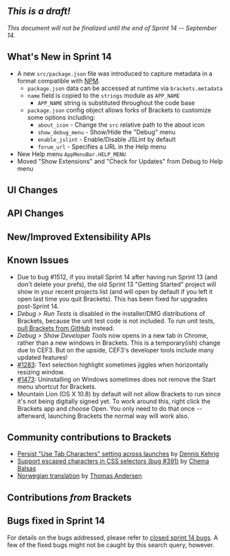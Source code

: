 _This is a draft!_
------------------
_This document will not be finalized until the end of Sprint 14 -- September 14._

What's New in Sprint 14
-----------------------
* A new ``src/package.json`` file was introduced to capture metadata in a format compatible with [NPM](https://npmjs.org/doc/json.html).
    * ``package.json`` data can be accessed at runtime via ``brackets.metadata``
    * ``name`` field is copied to the ``strings`` module as ``APP_NAME``
        * ``APP_NAME`` string is substituted throughout the code base
    * ``package.json`` config object allows forks of Brackets to customize some options including:
        * ``about_icon`` - Change the ``src`` relative path to the about icon
        * ``show_debug_menu`` - Show/Hide the "Debug" menu
        * ``enable_jslint`` - Enable/Disable JSLint by default
        * ``forum_url`` - Specifies a URL in the Help menu
* New Help menu ``AppMenuBar.HELP_MENU``
* Moved "Show Extensions" and "Check for Updates" from Debug to Help menu

UI Changes
----------


API Changes
-----------


New/Improved Extensibility APIs
-------------------------------


Known Issues
------------
* Due to bug #1512, if you install Sprint 14 after having run Sprint 13 (and don't delete your prefs), the old Sprint 13 "Getting Started" project will show in your recent projects list (and will open by default if you left it open last time you quit Brackets). This has been fixed for upgrades post-Sprint 14.
* _Debug > Run Tests_ is disabled in the installer/DMG distributions of Brackets, because the unit test code is not included. To run unit tests, [pull Brackets from GitHub](https://github.com/adobe/brackets/wiki/How-to-Hack-on-Brackets#wiki-getcode) instead.
* _Debug > Show Developer Tools_ now opens in a new tab in Chrome, rather than a new windows in Brackets. This is a temporary(ish) change due to CEF3. But on the upside, CEF3's developer tools include many updated features!
* [#1283](https://github.com/adobe/brackets/issues/1283): Text selection highlight sometimes jiggles when horizontally resizing window.
* [#1473](https://github.com/adobe/brackets/issues/1473): Uninstalling on Windows sometimes does not remove the Start menu shortcut for Brackets.
* Mountain Lion (OS X 10.8) by default will not allow Brackets to run since it's not being digitally signed yet.  To work around this, right click the Brackets app and choose Open.  You only need to do that once -- afterward, launching Brackets the normal way will work also.


Community contributions to Brackets
-----------------------------------
* [Persist "Use Tab Characters" setting across launches](https://github.com/adobe/brackets/pull/1500) by [Dennis Kehrig](https://github.com/DennisKehrig)
* [Support escaped characters in CSS selectors (bug #391)](https://github.com/adobe/brackets/pull/1509) by [Chema Balsas](https://github.com/jbalsas)
* [Norwegian translation](https://github.com/adobe/brackets/pull/1448) by [Thomas Andersen](https://github.com/thomasandersen)

Contributions _from_ Brackets
-----------------------------


Bugs fixed in Sprint 14
-----------------------
For details on the bugs addressed, please refer to [closed sprint 14 bugs](https://github.com/adobe/brackets/issues?labels=sprint+14&page=1&state=closed). A few of the fixed bugs might not be caught by this search query, however.